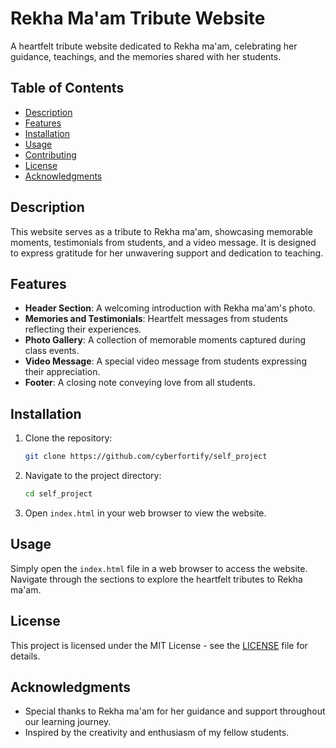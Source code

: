 # Rekha Ma'am Tribute Website

A heartfelt tribute website dedicated to Rekha ma'am, celebrating her guidance, teachings, and the memories shared with her students.

## Table of Contents
- [Description](#description)
- [Features](#features)
- [Installation](#installation)
- [Usage](#usage)
- [Contributing](#contributing)
- [License](#license)
- [Acknowledgments](#acknowledgments)

## Description

This website serves as a tribute to Rekha ma'am, showcasing memorable moments, testimonials from students, and a video message. It is designed to express gratitude for her unwavering support and dedication to teaching.

## Features

- **Header Section**: A welcoming introduction with Rekha ma'am's photo.
- **Memories and Testimonials**: Heartfelt messages from students reflecting their experiences.
- **Photo Gallery**: A collection of memorable moments captured during class events.
- **Video Message**: A special video message from students expressing their appreciation.
- **Footer**: A closing note conveying love from all students.

## Installation

1. Clone the repository:
   ```bash
   git clone https://github.com/cyberfortify/self_project
   ```
2. Navigate to the project directory:
   ```bash
   cd self_project
   ```
3. Open `index.html` in your web browser to view the website.

## Usage

Simply open the `index.html` file in a web browser to access the website. Navigate through the sections to explore the heartfelt tributes to Rekha ma'am.


## License

This project is licensed under the MIT License - see the [LICENSE](LICENSE) file for details.

## Acknowledgments

- Special thanks to Rekha ma'am for her guidance and support throughout our learning journey.
- Inspired by the creativity and enthusiasm of my fellow students.
